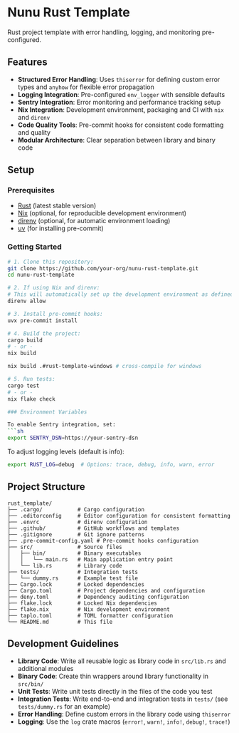 # Nunu Rust Template

Rust project template with error handling, logging, and monitoring pre-configured.

## Features

- **Structured Error Handling**: Uses `thiserror` for defining custom error types and `anyhow` for flexible error propagation
- **Logging Integration**: Pre-configured `env_logger` with sensible defaults
- **Sentry Integration**: Error monitoring and performance tracking setup
- **Nix Integration**: Development environment, packaging and CI with `nix` and `direnv`
- **Code Quality Tools**: Pre-commit hooks for consistent code formatting and quality
- **Modular Architecture**: Clear separation between library and binary code

## Setup

### Prerequisites

- [Rust](https://www.rust-lang.org/tools/install) (latest stable version)
- [Nix](https://nixos.org/download.html) (optional, for reproducible development environment)
- [direnv](https://direnv.net/) (optional, for automatic environment loading)
- [uv](https://github.com/astral-sh/uv) (for installing pre-commit)

### Getting Started

```sh
# 1. Clone this repository:
git clone https://github.com/your-org/nunu-rust-template.git
cd nunu-rust-template

# 2. If using Nix and direnv:
# This will automatically set up the development environment as defined in `flake.nix`.
direnv allow

# 3. Install pre-commit hooks:
uvx pre-commit install

# 4. Build the project:
cargo build
# - or -
nix build

nix build .#rust-template-windows # cross-compile for windows

# 5. Run tests:
cargo test
# - or -
nix flake check

### Environment Variables

To enable Sentry integration, set:
```sh
export SENTRY_DSN=https://your-sentry-dsn
```

To adjust logging levels (default is info):
```sh
export RUST_LOG=debug  # Options: trace, debug, info, warn, error
```

## Project Structure

```
rust_template/
├── .cargo/           # Cargo configuration
├── .editorconfig     # Editor configuration for consistent formatting
├── .envrc            # direnv configuration
├── .github/          # GitHub workflows and templates
├── .gitignore        # Git ignore patterns
├── .pre-commit-config.yaml # Pre-commit hooks configuration
├── src/              # Source files
│   ├── bin/          # Binary executables
│   │   └── main.rs   # Main application entry point
│   └── lib.rs        # Library code
├── tests/            # Integration tests
│   └── dummy.rs      # Example test file
├── Cargo.lock        # Locked dependencies
├── Cargo.toml        # Project dependencies and configuration
├── deny.toml         # Dependency auditing configuration
├── flake.lock        # Locked Nix dependencies
├── flake.nix         # Nix development environment
├── taplo.toml        # TOML formatter configuration
└── README.md         # This file
```

## Development Guidelines

- **Library Code**: Write all reusable logic as library code in `src/lib.rs` and additional modules
- **Binary Code**: Create thin wrappers around library functionality in `src/bin/`
- **Unit Tests**: Write unit tests directly in the files of the code you test
- **Integration Tests**: Write end-to-end and integration tests in `tests/` (see `tests/dummy.rs` for an example)
- **Error Handling**: Define custom errors in the library code using `thiserror`
- **Logging**: Use the `log` crate macros (`error!`, `warn!`, `info!`, `debug!`, `trace!`)
